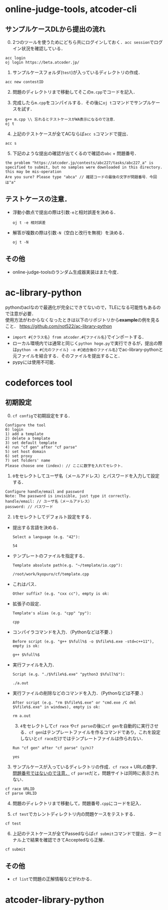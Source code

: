 # online-judge-tools, atcoder-cli

## サンプルケースDLから提出の流れ
0. 2つのツールを使うためにどちら共にログインしておく．`acc session`でログイン状況を確認している．
  ```
  acc login
  oj login https://beta.atcoder.jp/
  ```

1. サンプルケースフォルダ(`test`)が入っているディレクトリの作成．
  ```
  acc new contestID
  ```

2. 問題のディレクトリまで移動してそこの`m.cpp`でコードを記入．

3. 完成したら`m.cpp`をコンパイルする．その後に`oj t`コマンドでサンプルケースを試す．
  ```
  g++ m.cpp \\ 忘れるとテストケースがWA表示になるので注意．
  oj t
  ```

4. 上記のテストケースが全てACならば`acc s`コマンドで提出．
  ```
  acc s
  ```

5. 下記のような提出の確認が出てくるので確認の`abc` + 問題番号．
  ```
  the problem "https://atcoder.jp/contests/abc227/tasks/abc227_a" is specified to submit, but no samples were downloaded in this directory. this may be mis-operation
  Are you sure? Please type "abca" // 確認コードの最後の文字が問題番号．今回は"a"
  ```

## テストケースの注意．
- 浮動小数点で提出の際は引数`-e`と相対誤差を決める．
  ```
  oj t -e 相対誤差
  ```

- 解答が複数の際は引数`-N`（空白と改行を無視）を決める．
  ```
  oj t -N
  ```

## その他
- online-judge-toolsのランダム生成器実装はまた今度．

# ac-library-python
pythonのaclなので最適化が完全にできてないので，TLEになる可能性もあるので注意が必要．  
使用方法がわからなくなったときは以下のリポジトリから**example**の例を見ること．
https://github.com/not522/ac-library-python
- `import #{クラス名} from atcoder.#{ファイル名}`でインポートする．
- ローカル環境内では通常と同じく`python hoge.py`で実行できるが，提出の際は`python -m #{元のファイル} -o #{結合後のファイル名}`でac-library-pythonと元ファイルを結合する．そのファイルを提出すること．
- pypyには使用不可能．

# codeforces tool
## 初期設定
0. `cf config`で初期設定をする．
  ```
  Configure the tool
  0) login
  1) add a template
  2) delete a template
  3) set default template
  4) run "cf gen" after "cf parse"
  5) set host domain
  6) set proxy
  7) set folders' name
  Please choose one (index): // ここに数字を入れてセレクト．
  ```

1. `0`をセレクトしてユーザ名（メールアドレス）とパスワードを入力して設定する．
  ```
  Configure handle/email and password
  Note: The password is invisible, just type it correctly.
  handle/email: // ユーザ名（メールアドレス）
  password: // パスワード
  ```

2. `1`をセレクトしてデフォルト設定をする．

- 提出する言語を決める．
  ```
  Select a language (e.g. "42"): 

  54
  ```

- テンプレートのファイルを指定する．
  ```
  Template absolute path(e.g. "~/template/io.cpp"): 

  /root/work/kyopuro/cf/template.cpp
  ```

- これはパス．
  ```
  Other suffix? (e.g. "cxx cc"), empty is ok: 
  ```

- 拡張子の設定． 
  ```
  Template's alias (e.g. "cpp" "py"):

  cpp
  ```

- コンパイラコマンドを入力．（Pythonなどは不要．） 
  ```
  Before script (e.g. "g++ $%full%$ -o $%file%$.exe -std=c++11"), empty is ok:

  g++ $%full%$
  ```

- 実行ファイルを入力． 
  ```
  Script (e.g. "./$%file%$.exe" "python3 $%full%$"): 

  ./a.out
  ```

- 実行ファイルの削除などのコマンドを入力．（Pythonなどは不要．） 
  ```
  After script (e.g. "rm $%file%$.exe" or "cmd.exe /C del $%file%$.exe" in windows), empty is ok: 

  rm a.out
  ```

  3. `4`をセレクトして`cf race` や`cf parse`の後に`cf gen`を自動的に実行させる．`cf gen`はテンプレートファイルを作るコマンドであり，これを設定しないと`cf race`だけではテンプレートファイルは作られない．
    ```
  Run "cf gen" after "cf parse" (y/n)? 

  yes
  ```

3. サンプルケースが入っているディレクトリの作成．`cf race` + URLの数字．<u>問題番号ではないので注意．</u> `cf parse`だと，問題サイトは同時に表示されない．
  ```
  cf race URLID
  cf parse URLID
  ```

4. 問題のディレクトリまで移動して，問題番号`.cpp`にコードを記入．

5. `cf test`でカレントディレクトリ内の問題ケースをテストする．
  ```
  cf test
  ```

6. 上記のテストケースが全てPassedならば`cf submit`コマンドで提出．ターミナル上で結果を確認できてAcceptedなら正解．
  ```
  cf submit
  ```

## その他
- `cf list`で問題の正解情報などがわかる．

# atcoder-library-python
